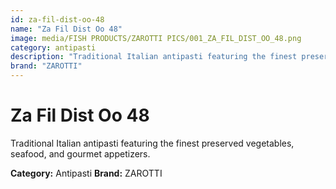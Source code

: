 ```yaml
---
id: za-fil-dist-oo-48
name: "Za Fil Dist Oo 48"
image: media/FISH PRODUCTS/ZAROTTI PICS/001_ZA_FIL_DIST_OO_48.png
category: antipasti
description: "Traditional Italian antipasti featuring the finest preserved vegetables, seafood, and gourmet appetizers."
brand: "ZAROTTI"
---
```


# Za Fil Dist Oo 48

Traditional Italian antipasti featuring the finest preserved vegetables, seafood, and gourmet appetizers.

**Category:** Antipasti
**Brand:** ZAROTTI
